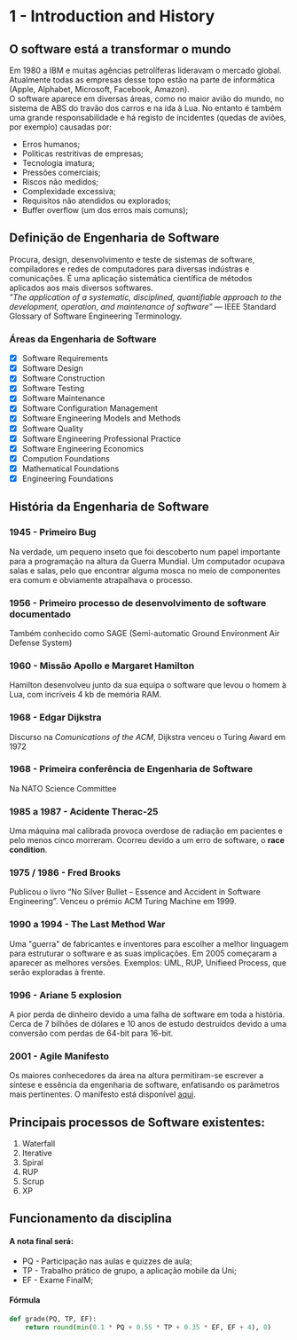 # 1 - Introduction and History

## O software está a transformar o mundo

Em 1980 a IBM e muitas agências petrolíferas lideravam o mercado global. Atualmente todas as empresas desse topo estão na parte de informática (Apple, Alphabet, Microsoft, Facebook, Amazon). <br>
O software aparece em diversas áreas, como no maior avião do mundo, no sistema de ABS do travão dos carros e na ida à Lua. No entanto é também uma grande responsabilidade  e há registo de incidentes (quedas de aviões, por exemplo) causadas por:

- Erros humanos;
- Politicas restritivas de empresas;
- Tecnologia imatura;
- Pressões comerciais;
- Riscos não medidos;
- Complexidade excessiva;
- Requisitos não atendidos ou explorados;
- Buffer overflow (um dos erros mais comuns);

## Definição de Engenharia de Software

Procura, design, desenvolvimento e teste de sistemas de software, compiladores e redes de computadores para diversas indústras e comunicações. É uma aplicação sistemática científica de métodos aplicados aos mais diversos softwares. <br>
*"The application of a systematic, disciplined, quantifiable approach to the development, operation, and maintenance of software”* — IEEE Standard Glossary of Software Engineering Terminology.

### Áreas da Engenharia de Software

- [x] Software Requirements
- [x] Software Design
- [x] Software Construction
- [x] Software Testing
- [x] Software Maintenance
- [x] Software Configuration Management
- [x] Software Engineering Models and Methods
- [x] Software Quality
- [x] Software Engineering Professional Practice
- [x] Software Engineering Economics
- [x] Compution Foundations
- [x] Mathematical Foundations
- [x] Engineering Foundations

## História da Engenharia de Software

### 1945 - Primeiro Bug

Na verdade, um pequeno inseto que foi descoberto num papel importante para a programação na altura da Guerra Mundial. Um computador ocupava salas e salas, pelo que encontrar alguma mosca no meio de componentes era comum e obviamente atrapalhava o processo.

### 1956 - Primeiro processo de desenvolvimento de software documentado
Também conhecido como SAGE (Semi-automatic Ground Environment Air Defense System)

### 1960 - Missão Apollo e Margaret Hamilton
Hamilton desenvolveu junto da sua equipa o software que levou o homem à Lua, com incríveis 4 kb de memória RAM.

### 1968 - Edgar Dijkstra
Discurso na *Comunications of the ACM*, Dijkstra venceu o Turing Award em 1972

### 1968 - Primeira conferência de Engenharia de Software
Na NATO Science Committee

### 1985 a 1987 - Acidente Therac-25
Uma máquina mal calibrada provoca overdose de radiação em pacientes e pelo menos cinco morreram. Ocorreu devido a um erro de software, o **race condition**.

### 1975 / 1986 - Fred Brooks
Publicou o livro “No Silver Bullet – Essence and Accident in Software Engineering”. Venceu o prémio ACM Turing Machine em 1999.

### 1990 a 1994 - The Last Method War
Uma "guerra" de fabricantes e inventores para escolher a melhor linguagem para estruturar o software e as suas implicações. Em 2005 começaram a aparecer as melhores versões. Exemplos: UML, RUP, Unifieed Process, que serão exploradas à frente.

### 1996 - Ariane 5 explosion
A pior perda de dinheiro devido a uma falha de software em toda a história. Cerca de 7 bilhões de dólares e 10 anos de estudo destruídos devido a uma conversão com perdas de 64-bit para 16-bit.

### 2001 - Agile Manifesto
Os maiores conhecedores da área na altura permitiram-se escrever a síntese e essência da engenharia de software, enfatisando os parâmetros mais pertinentes. O manifesto está disponível [aqui](http://agilemanifesto.org/).

## Principais processos de Software existentes:

1. Waterfall
2. Iterative
3. Spiral
4. RUP
5. Scrup
6. XP

## Funcionamento da disciplina

#### A nota final será:

- PQ - Participação nas aulas e quizzes de aula;
- TP - Trabalho prático de grupo, a aplicação mobile da Uni;
- EF - Exame FinalM;

#### Fórmula

```python
def grade(PQ, TP, EF):
    return round(min(0.1 * PQ + 0.55 * TP + 0.35 * EF, EF + 4), 0)
```